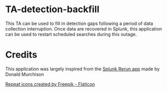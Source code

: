 # TA-detection-backfill
This TA can be used to fill in detection gaps following a period of data collection interruption. Once data are recovered in Splunk, this application can be used to restart scheduled searches during this outage.

# Credits

This application was largely inspired from the [Splunk Rerun app](https://github.com/murchisd/splunk_rerun_app) made by Donald Murchison

[Repeat icons created by Freepik - Flaticon](https://www.flaticon.com/free-icons/repeat)
